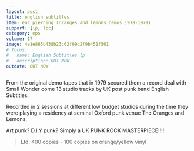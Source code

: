 ```yaml
---
layout: post
title: english subtitles
item: ear piercing (oranges and lemons demos 1978-1979)
support: [lp, lpc]
category: eps
volume: 17
image: 4e1e865b438b23c62f09c2f9b451f501
# focus:
#   name: English Subtitles lp
#   description: OUT NOW
outdate: OUT NOW
---
```


From the original demo tapes that in 1979 secured them a record deal with Small Wonder come 13 studio tracks by UK post punk band English Subtitles.

Recorded in 2 sessions at different low budget studios during the time they were playing a residency at seminal Oxford punk venue The Oranges and Lemons.

Art punk? D.I.Y punk? Simply a UK PUNK ROCK MASTERPIECE!!!!

> Ltd. 400 copies - 100 copies on orange/yellow vinyl 
